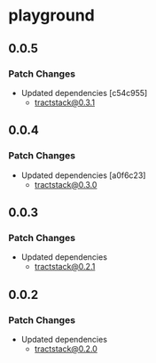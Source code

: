 # playground

## 0.0.5

### Patch Changes

- Updated dependencies [c54c955]
  - tractstack@0.3.1

## 0.0.4

### Patch Changes

- Updated dependencies [a0f6c23]
  - tractstack@0.3.0

## 0.0.3

### Patch Changes

- Updated dependencies
  - tractstack@0.2.1

## 0.0.2

### Patch Changes

- Updated dependencies
  - tractstack@0.2.0
